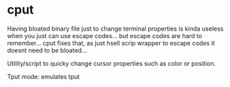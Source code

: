 # cput

Having bloated binary file just to change terminal properties is kinda useless when you just can use escape codes... but escape codes are hard to remember... cput fixes that, as just hsell scrip wrapper to escape codes it doesnt need to be bloated...

Utility/script to quicky change cursor properties such as color or position.

Tput mode: emulates tput 
